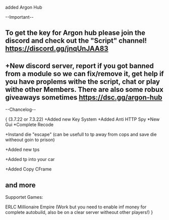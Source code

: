 added Argon Hub

--Important--

To get the key for Argon hub please join the discord and check out the "Script" channel!
https://discord.gg/jnqUnJAA83
----------------------------------------------------------

+New discord server, report if you got banned from a module so we can fix/remove it, get help if you have proplems withe
the script, chat or play withe other Members. There are also some robux giveaways sometimes https://dsc.gg/argon-hub
----------------------------------------------------------

--Chancelog--

{
(3.7.22 or 7.3.22)
+Added new Key System
+Added Anti HTTP Spy
*New Gui
*Complete Recode

+Instand die "escape" (can be usefull to tp away from cops and save die witheout goin to prison)

+Added new tps

+Added tp into your car

+Added Copy CFrame

and more
-----------------
Supportet Games:

ERLC 
Millionaire Empire (Work but you need to enable inf money for complete autobuild, also be on a clear server witheout other players!)
}
